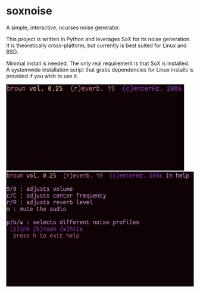 # soxnoise
A simple, interactive, ncurses noise generator.

This project is written in Python and leverages SoX for its noise generation. 
It is theoretically cross-platform, but currently is best suited for Linux and BSD.

Minimal install is needed.  The only real requirement is that SoX is installed.
A systemwide installation script that grabs dependencies for Linux installs is provided if you wish to use it.

![Alt text](/screenshots/soxnoise.png?raw=true "Main view")
![Alt text](/screenshots/soxnoisehelp.png?raw=true "Help view")
